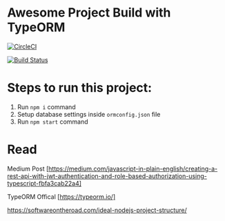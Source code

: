 # Awesome Project Build with TypeORM

[![CircleCI](https://circleci.com/gh/Nditah/school-api.svg?style=svg)](https://circleci.com/gh/Nditah/school-api)


[![Build Status](https://travis-ci.org/Nditah/school-api.svg?branch=master)](https://travis-ci.org/Nditah/school-api)



# Steps to run this project:

1. Run `npm i` command
2. Setup database settings inside `ormconfig.json` file
3. Run `npm start` command

# Read

Medium Post [https://medium.com/javascript-in-plain-english/creating-a-rest-api-with-jwt-authentication-and-role-based-authorization-using-typescript-fbfa3cab22a4]

TypeORM Offical [https://typeorm.io/]

https://softwareontheroad.com/ideal-nodejs-project-structure/
